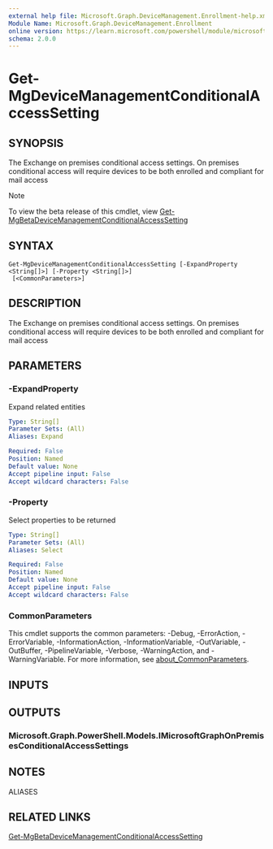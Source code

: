 ```yaml
---
external help file: Microsoft.Graph.DeviceManagement.Enrollment-help.xml
Module Name: Microsoft.Graph.DeviceManagement.Enrollment
online version: https://learn.microsoft.com/powershell/module/microsoft.graph.devicemanagement.enrollment/get-mgdevicemanagementconditionalaccesssetting
schema: 2.0.0
---
```


# Get-MgDeviceManagementConditionalAccessSetting

## SYNOPSIS
The Exchange on premises conditional access settings.
On premises conditional access will require devices to be both enrolled and compliant for mail access

> [!NOTE]
> To view the beta release of this cmdlet, view [Get-MgBetaDeviceManagementConditionalAccessSetting](/powershell/module/Microsoft.Graph.Beta.DeviceManagement.Enrollment/Get-MgDeviceManagementConditionalAccessSetting?view=graph-powershell-beta)

## SYNTAX

```
Get-MgDeviceManagementConditionalAccessSetting [-ExpandProperty <String[]>] [-Property <String[]>]
 [<CommonParameters>]
```

## DESCRIPTION
The Exchange on premises conditional access settings.
On premises conditional access will require devices to be both enrolled and compliant for mail access

## PARAMETERS

### -ExpandProperty
Expand related entities

```yaml
Type: String[]
Parameter Sets: (All)
Aliases: Expand

Required: False
Position: Named
Default value: None
Accept pipeline input: False
Accept wildcard characters: False
```

### -Property
Select properties to be returned

```yaml
Type: String[]
Parameter Sets: (All)
Aliases: Select

Required: False
Position: Named
Default value: None
Accept pipeline input: False
Accept wildcard characters: False
```

### CommonParameters
This cmdlet supports the common parameters: -Debug, -ErrorAction, -ErrorVariable, -InformationAction, -InformationVariable, -OutVariable, -OutBuffer, -PipelineVariable, -Verbose, -WarningAction, and -WarningVariable. For more information, see [about_CommonParameters](http://go.microsoft.com/fwlink/?LinkID=113216).

## INPUTS

## OUTPUTS

### Microsoft.Graph.PowerShell.Models.IMicrosoftGraphOnPremisesConditionalAccessSettings
## NOTES

ALIASES

## RELATED LINKS
[Get-MgBetaDeviceManagementConditionalAccessSetting](/powershell/module/Microsoft.Graph.Beta.DeviceManagement.Enrollment/Get-MgDeviceManagementConditionalAccessSetting?view=graph-powershell-beta)

